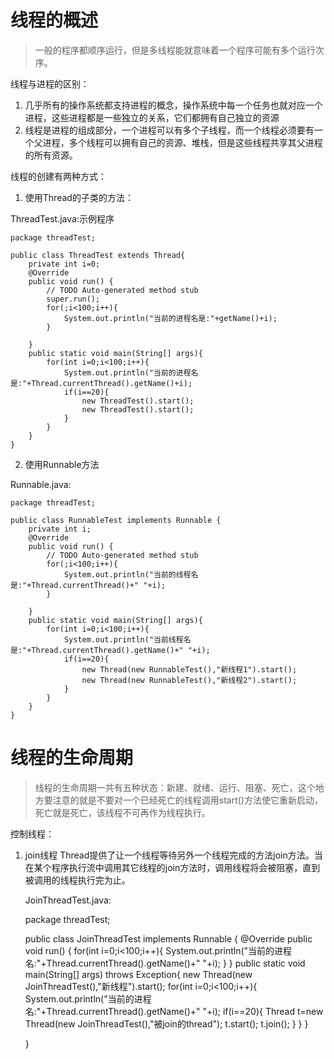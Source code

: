 # 线程的概述 #
> 一般的程序都顺序运行，但是多线程能就意味着一个程序可能有多个运行次序。

线程与进程的区别：

1. 几乎所有的操作系统都支持进程的概念，操作系统中每一个任务也就对应一个进程，这些进程都是一些独立的关系，它们都拥有自己独立的资源
2. 线程是进程的组成部分，一个进程可以有多个子线程，而一个线程必须要有一个父进程，多个线程可以拥有自己的资源、堆栈，但是这些线程共享其父进程的所有资源。

线程的创建有两种方式：

1. 使用Thread的子类的方法：

ThreadTest.java:示例程序

    package threadTest;
    
    public class ThreadTest extends Thread{
    	private int i=0;
    	@Override
    	public void run() {
    		// TODO Auto-generated method stub
    		super.run();
    		for(;i<100;i++){
    			System.out.println("当前的进程名是:"+getName()+i);
    		}
    		
    	}
    	public static void main(String[] args){
    		for(int i=0;i<100;i++){
    			System.out.println("当前的进程名是:"+Thread.currentThread().getName()+i);
    			if(i==20){
    				new ThreadTest().start();
    				new ThreadTest().start();
    			}
    		}
    	}
    }

2. 使用Runnable方法

Runnable.java:

    package threadTest;
    
    public class RunnableTest implements Runnable {
    	private int i;
    	@Override
    	public void run() {
    		// TODO Auto-generated method stub
    		for(;i<100;i++){
    			System.out.println("当前的线程名是:"+Thread.currentThread()+" "+i);
    		}
    			
    	}
    	public static void main(String[] args){
    		for(int i=0;i<100;i++){
    			System.out.println("当前线程名是:"+Thread.currentThread().getName()+" "+i);
    			if(i==20){
    				new Thread(new RunnableTest(),"新线程1").start();
    				new Thread(new RunnableTest(),"新线程2").start();
    			}
    		}
    	}
    }
# 线程的生命周期 #
> 线程的生命周期一共有五种状态：新建、就绪、运行、阻塞、死亡，这个地方要注意的就是不要对一个已经死亡的线程调用start()方法使它重新启动，死亡就是死亡，该线程不可再作为线程执行。

控制线程：
1. join线程
Thread提供了让一个线程等待另外一个线程完成的方法join方法。当在某个程序执行流中调用其它线程的join方法时，调用线程将会被阻塞，直到被调用的线程执行完为止。

    JoinThreadTest.java:
    
    package threadTest;
    
    public class JoinThreadTest implements Runnable {
    	@Override
    	public void run() {
    		for(int i=0;i<100;i++){
    			System.out.println("当前的进程名:"+Thread.currentThread().getName()+" "+i);
    		}
    	}
    	public static void main(String[] args) throws Exception{
    		new Thread(new JoinThreadTest(),"新线程").start();
    		for(int i=0;i<100;i++){
    			System.out.println("当前的进程名:"+Thread.currentThread().getName()+" "+i);
    			if(i==20){
    				Thread t=new Thread(new JoinThreadTest(),"被join的thread");
    				t.start();
    				t.join();
    			}
    		}
    	}
    
    
    }

